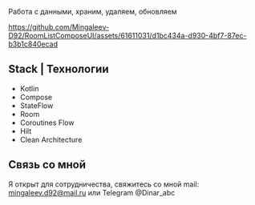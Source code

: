 
Работа с данными, храним, удаляем, обновляем

https://github.com/Mingaleev-D92/RoomListComposeUI/assets/61611031/d1bc434a-d930-4bf7-87ec-b3b1c840ecad

## Stack | Технологии
+ Kotlin
+ Compose
+ StateFlow
+ Room
+ Coroutines Flow
+ Hilt
+ Clean Architecture

## Связь со мной

Я открыт для сотрудничества, свяжитесь со мной mail: mingaleev.d92@mail.ru или Telegram @Dinar_abc